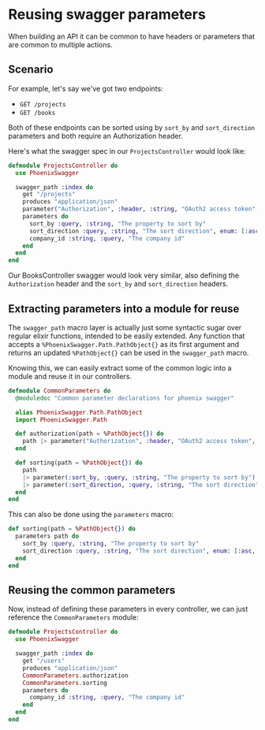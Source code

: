# Reusing swagger parameters

When building an API it can be common to have headers or parameters that are common to multiple actions.

## Scenario

For example, let's say we've got two endpoints:
- `GET /projects`
- `GET /books`

Both of these endpoints can be sorted using by `sort_by` and `sort_direction` parameters and both require an Authorization header.

Here's what the swagger spec in our `ProjectsController` would look like:

```elixir
defmodule ProjectsController do
  use PhoenixSwagger

  swagger_path :index do
    get "/projects"
    produces "application/json"
    parameter("Authorization", :header, :string, "OAuth2 access token", required: true)
    parameters do      
      sort_by :query, :string, "The property to sort by"
      sort_direction :query, :string, "The sort direction", enum: [:asc, :desc], default: :asc
      company_id :string, :query, "The company id"
    end
  end
end
```

Our BooksController swagger would look very similar, also defining the `Authorization` header and the `sort_by` and `sort_direction` headers.

## Extracting parameters into a module for reuse

The `swagger_path` macro layer is actually just some syntactic sugar over regular elixir functions, intended to be easily extended. Any function that accepts a `%PhoenixSwagger.Path.PathObject{}` as its first argument and returns an updated `%PathObject{}` can be used in the `swagger_path` macro.

Knowing this, we can easily extract some of the common logic into a module and reuse it in our controllers.

```elixir
defmodule CommonParameters do
  @moduledoc "Common parameter declarations for phoenix swagger"

  alias PhoenixSwagger.Path.PathObject
  import PhoenixSwagger.Path

  def authorization(path = %PathObject{}) do
    path |> parameter("Authorization", :header, "OAuth2 access token", required: true)
  end

  def sorting(path = %PathObject{}) do
    path
    |> parameter(:sort_by, :query, :string, "The property to sort by")
    |> parameter(:sort_direction, :query, :string, "The sort direction", enum: [:asc, :desc], default: :asc)
  end
end
```

This can also be done using the `parameters` macro:

```elixir
def sorting(path = %PathObject{}) do
  parameters path do
    sort_by :query, :string, "The property to sort by"
    sort_direction :query, :string, "The sort direction", enum: [:asc, :desc], default: :asc
  end
end
```

## Reusing the common parameters

Now, instead of defining these parameters in every controller, we can just reference the `CommonParameters` module:

```elixir
defmodule ProjectsController do
  use PhoenixSwagger

  swagger_path :index do
    get "/users"
    produces "application/json"
    CommonParameters.authorization
    CommonParameters.sorting
    parameters do
      company_id :string, :query, "The company id"
    end
  end
end
```
